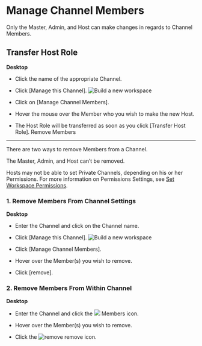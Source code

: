 # Manage Channel Members

 Only the Master, Admin, and Host can make changes in regards to Channel Members.

 Transfer Host Role
------------------



**Desktop** 

* Click the name of the appropriate Channel.


* Click [Manage this Channel]. ![Build a new workspace](https://files.swit.io/help_image/FB_MC4_Menu.png) 


* Click on [Manage Channel Members].


* Hover the mouse over the Member who you wish to make the new Host.


* The Host Role will be transferred as soon as you click [Transfer Host Role].
  Remove Members
--------------

 There are two ways to remove Members from a Channel.

 The Master, Admin, and Host can’t be removed.

 Hosts may not be able to set Private Channels, depending on his or her Permissions. For more information on Permissions Settings, see [Set Workspace Permissions](https://help.swit.io/feature/19021808473085p1BBi/1902260525213uEbops).

   
 ### 1. Remove Members From Channel Settings



**Desktop** 

* Enter the Channel and click on the Channel name.


* Click [Manage this Channel]. ![Build a new workspace](https://files.swit.io/help_image/FB_MC4_Menu.png) 


* Click [Manage Channel Members].


* Hover over the Member(s) you wish to remove.


* Click [remove].
    
 ### 2. Remove Members From Within Channel



**Desktop** 

* Enter the Channel and click the ![](https://files.swit.io/help_image/GS_04_Member_icon.png) Members icon.


* Hover over the Member(s) you wish to remove.


* Click the ![remove](https://files.swit.io/help_image/FB_MC4_Remove.png) remove icon.
  